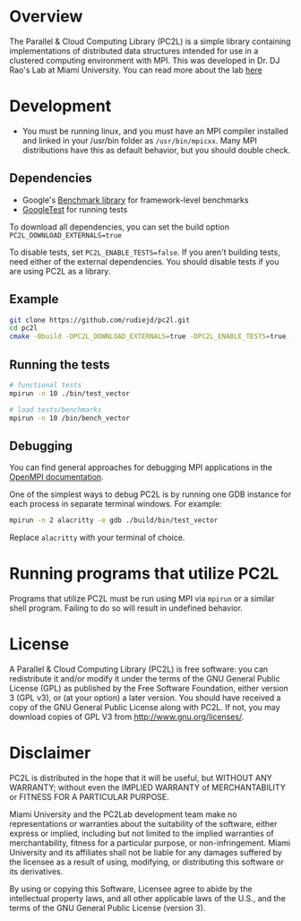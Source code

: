 # Overview
The Parallel & Cloud Computing Library (PC2L) is a simple library containing 
implementations of distributed data structures  intended for use in a 
clustered computing environment with MPI. This was developed in Dr. DJ Rao's
Lab at Miami University. You can read more about the lab [here](http://www.pc2lab.cec.miamioh.edu/pc2l>)


# Development
- You must be running linux, and you must have an MPI compiler installed 
and linked in your /usr/bin folder as `/usr/bin/mpicxx`. Many MPI 
distributions have this as default behavior, but you should double check. 
## Dependencies
- Google's [Benchmark library](https://github.com/google/benchmark) for framework-level benchmarks 
- [GoogleTest](https://github.com/google/googletest) for running tests

To download all dependencies, you can set the build option `PC2L_DOWNLOAD_EXTERNALS=true`

To disable tests, set `PC2L_ENABLE_TESTS=false`. If you aren't building tests,
need either of the external dependencies. You should disable tests if you are using
PC2L as a library.

## Example
```sh
git clone https://github.com/rudiejd/pc2l.git
cd pc2l
cmake -Bbuild -DPC2L_DOWNLOAD_EXTERNALS=true -DPC2L_ENABLE_TESTS=true -DPC2L_BUILD_EXAMPLES=true -DCMAKE_CXX_COMPILER=mpicxx -DCMAKE_BUILD_TYPE=Debug  
```

## Running the tests
```sh  
# functional tests
mpirun -n 10 ./bin/test_vector

# load tests/benchmarks
mpirun -n 10 /bin/bench_vector
```

## Debugging
You can find general approaches for debugging MPI applications in the [OpenMPI documentation](https://www.open-mpi.org/faq/?category=debugging).

One of the simplest ways to debug PC2L is by running one GDB instance for each process in separate terminal windows. For example:
```sh
mpirun -n 2 alacritty -e gdb ./build/bin/test_vector
```

Replace `alacritty` with your terminal of choice.

# Running programs that utilize PC2L

Programs that utilize PC2L must be run using MPI via `mpirun` or a 
similar shell program. Failing to do so will result in undefined
behavior.

# License

A Parallel & Cloud Computing Library (PC2L) is free software: you can
redistribute it and/or modify it under the terms of the GNU General
Public License (GPL) as published by the Free Software Foundation,
either version 3 (GPL v3), or (at your option) a later version.  You
should have received a copy of the GNU General Public License along
with PC2L.  If not, you may download copies of GPL V3 from
<http://www.gnu.org/licenses/>.


# Disclaimer

PC2L  is distributed in the hope that it will  be useful,
but   WITHOUT  ANY  WARRANTY;  without  even  the IMPLIED
WARRANTY of  MERCHANTABILITY  or FITNESS FOR A PARTICULAR
PURPOSE.

Miami University and  the PC2Lab development team make no
representations  or  warranties  about the suitability of
the software,  either  express  or implied, including but
not limited to the implied warranties of merchantability,
fitness  for a  particular  purpose, or non-infringement.
Miami  University and  its affiliates shall not be liable
for any damages  suffered by the  licensee as a result of
using, modifying,  or distributing  this software  or its
derivatives.

By using or  copying  this  Software,  Licensee  agree to
abide  by the intellectual  property laws,  and all other
applicable  laws of  the U.S.,  and the terms of the  GNU
General  Public  License  (version 3).

